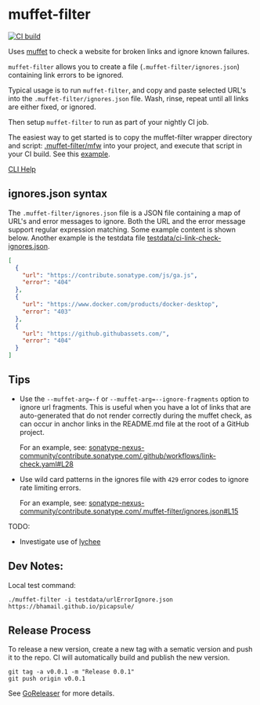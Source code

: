 muffet-filter
=============

[![CI build](https://github.com/bhamail/muffet-filter/actions/workflows/test.yaml/badge.svg)](https://github.com/bhamail/muffet-filter/actions)

Uses [muffet](https://github.com/raviqqe/muffet) to check a website for broken links and ignore known failures.

`muffet-filter` allows you to create a file (`.muffet-filter/ignores.json`) containing link errors to be ignored.

Typical usage is to run `muffet-filter`, and copy and paste selected URL's into the `.muffet-filter/ignores.json` file.
Wash, rinse, repeat until all links are either fixed, or ignored.

Then setup `muffet-filter` to run as part of your nightly CI job.

The easiest way to get started is to copy the muffet-filter wrapper directory and script: [.muffet-filter/mfw](.muffet-filter/mfw) 
into your project, and execute that script in your CI build. See this [example](https://github.com/bhamail/picapsule/blob/c032e40186ee3c7a679d78deb83f88932d689aef/.github/workflows/link-check.yaml#L13-L13).

[CLI Help](.snapshots/TestHelp)

ignores.json syntax
-------------------
The `.muffet-filter/ignores.json` file is a JSON file containing a map of URL's and error messages to ignore. Both the
URL and the error message support regular expression matching. Some example content is shown below. Another example is the
testdata file [testdata/ci-link-check-ignores.json](testdata/ci-link-check-ignores.json).

```json
[
  {
    "url": "https://contribute.sonatype.com/js/ga.js",
    "error": "404"
  },
  {
    "url": "https://www.docker.com/products/docker-desktop",
    "error": "403"
  },
  {
    "url": "https://github.githubassets.com/",
    "error": "404"
  }
]
```

Tips
----
* Use the `--muffet-arg=-f` or `--muffet-arg=--ignore-fragments` option to ignore url fragments. This is useful when you
  have a lot of links that are auto-generated that do not render correctly during the muffet check, as can occur in
  anchor links in the README.md file at the root of a GitHub project. 
  <!--- cspell:disable -->
  For an example, see: [sonatype-nexus-community/contribute.sonatype.com/.github/workflows/link-check.yaml#L28](https://github.com/sonatype-nexus-community/contribute.sonatype.com/blob/3180d82898129c70f5329b68663a38f4e66259b1/.github/workflows/link-check.yaml#L28)
  <!--- cspell:enable -->

* Use wild card patterns in the ignores file with `429` error codes to ignore rate limiting errors. 
  <!--- cspell:disable -->
  For an example, see: [sonatype-nexus-community/contribute.sonatype.com/.muffet-filter/ignores.json#L15](https://github.com/sonatype-nexus-community/contribute.sonatype.com/blob/fb97123c0d749445741d0f30656597bcb98dd60c/.muffet-filter/ignores.json#L15)
  <!--- cspell:enable -->
  
TODO:
* Investigate use of [lychee](https://github.com/lycheeverse/lychee)

Dev Notes:
---------
Local test command:

```shell
./muffet-filter -i testdata/urlErrorIgnore.json https://bhamail.github.io/picapsule/
```

Release Process
---------------
To release a new version, create a new tag with a sematic version and push it to the repo. 
CI will automatically build and publish the new version.

```shell
git tag -a v0.0.1 -m "Release 0.0.1"
git push origin v0.0.1
```

See [GoReleaser](https://goreleaser.com/quick-start/) for more details.
